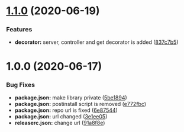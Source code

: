 # [1.1.0](https://github.com/makbari/dexty/compare/v1.0.0...v1.1.0) (2020-06-19)


### Features

* **decorator:** server, controller and get decorator is added ([837c7b5](https://github.com/makbari/dexty/commit/837c7b5e069870653f37744a7dad50500236ad46))

# 1.0.0 (2020-06-17)


### Bug Fixes

* **package.json:** make library private ([5be1894](https://github.com/makbari/dexty/commit/5be189489c53b854fd58270e0795d0f697f8c1b9))
* **package.json:** postinstall script is removed ([e772fbc](https://github.com/makbari/dexty/commit/e772fbc125ab234eeabb5f423f51d80855bdafff))
* **package.json:** repo url is fixed ([6e87544](https://github.com/makbari/dexty/commit/6e875449b838c178c8c099d4f18606be74dcb50a))
* **package.json:** url changed ([3e1ee05](https://github.com/makbari/dexty/commit/3e1ee05752cfc8d786a664f841e5dcbfe4f40bd1))
* **releaserc.json:** change url ([91a8f8e](https://github.com/makbari/dexty/commit/91a8f8ef48ac48b0c347783db14527c51132ac45))
